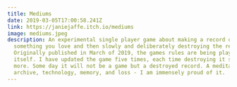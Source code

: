 ```yaml
---
title: Mediums
date: 2019-03-05T17:00:58.241Z
link: https://janiejaffe.itch.io/mediums
image: mediums.jpeg
description: An experimental single player game about making a record of
  something you love and then slowly and deliberately destroying the record.
  Originally published in March of 2019, the games rules are being played on
  itself. I have updated the game five times, each time destroying it slightly
  more. Some day it will not be a game but a destroyed record. A meditation on
  archive, technology, memory, and loss - I am immensely proud of it.
---
```

